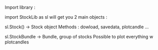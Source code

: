 Import library :

import StockLib as sl will get you 2 main objects :

sl.Stock() -> Stock object
Methods : dowload, savedata, plotcandle ...

sl.StockBundle -> Bundle, group of stocks
Possible to plot everything w plotcandles
